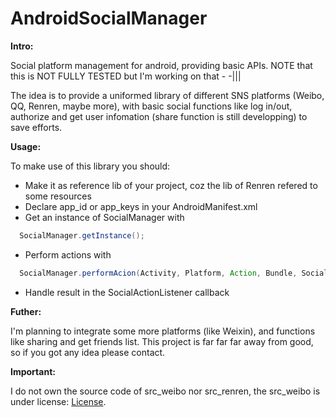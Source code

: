 AndroidSocialManager
====================

<b>Intro:</b>

Social platform management for android, providing basic APIs. 
NOTE that this is NOT FULLY TESTED but I'm working on that - -|||

The idea is to provide a uniformed library of different SNS platforms (Weibo, QQ, Renren, maybe more),
with basic social functions like log in/out, authorize and get user infomation (share function is still developping) 
to save efforts.

<b>Usage:</b>

To make use of this library you should:

  * Make it as reference lib of your project, coz the lib of Renren refered to some resources
  * Declare app_id or app_keys in your AndroidManifest.xml
  * Get an instance of SocialManager with 

``` java
  SocialManager.getInstance();
```
  * Perform actions with

``` java
  SocialManager.performAcion(Activity, Platform, Action, Bundle, SocialActionListener);
```
  * Handle result in the SocialActionListener callback

<b>Futher:</b>

I'm planning to integrate some more platforms (like Weixin), and functions like sharing and get friends list.
This project is far far far away from good, so if you got any idea please contact.

<b>Important:</b>

I do not own the source code of src_weibo nor src_renren, the src_weibo is under license: [License](https://github.com/Errryx/AndroidSocialManager/blob/master/License).
